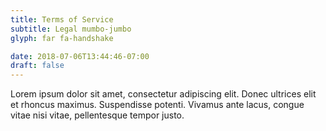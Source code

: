 ```yaml
---
title: Terms of Service
subtitle: Legal mumbo-jumbo
glyph: far fa-handshake

date: 2018-07-06T13:44:46-07:00
draft: false
---
```


Lorem ipsum dolor sit amet, consectetur adipiscing elit. Donec ultrices elit et rhoncus maximus. Suspendisse potenti.
Vivamus ante lacus, congue vitae nisi vitae, pellentesque tempor justo.
